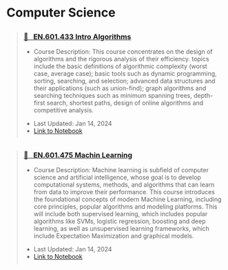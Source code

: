 # Computer Science

<blockquote class="callout callout_default" theme="📘">
  <h3 style="margin-top: 0.75cm;"> <a href="../attachments/cs_433_intro_algorithms.pdf"> 📘 &nbsp EN.601.433 Intro Algorithms</a></h3>
  <ul style="margin: 10px 0; padding-bottom: 0.25cm;">
    <li>Course Description: This course concentrates on the design of algorithms and the rigorous analysis of their efficiency. topics include the basic definitions of algorithmic complexity (worst case, average case); basic tools such as dynamic programming, sorting, searching, and selection; advanced data structures and their applications (such as union-find); graph algorithms and searching techniques such as minimum spanning trees, depth-first search, shortest paths, design of online algorithms and competitive analysis. </li> <p>
    <li>Last Updated: Jan 14, 2024</li>
    <li><a href="../attachments/cs_433_intro_algorithms.pdf">Link to Notebook</a></li>
  </ul>
</blockquote>

<blockquote class="callout callout_default" theme="📘">
  <h3 style="margin-top: 0.75cm;"> <a href="../attachments/cs_475_machine_learning.pdf"> 📘 &nbsp EN.601.475 Machin Learning</a></h3>
  <ul style="margin: 10px 0; padding-bottom: 0.25cm;">
    <li>Course Description: Machine learning is subfield of computer science and artificial intelligence, whose goal is to develop computational systems, methods, and algorithms that can learn from data to improve their performance. This course introduces the foundational concepts of modern Machine Learning, including core principles, popular algorithms and modeling platforms. This will include both supervised learning, which includes popular algorithms like SVMs, logistic regression, boosting and deep learning, as well as unsupervised learning frameworks, which include Expectation Maximization and graphical models. </li> <p>
    <li>Last Updated: Jan 14, 2024</li>
    <li><a href="../attachments/cs_475_machine_learning.pdf">Link to Notebook</a></li>
  </ul>
</blockquote>